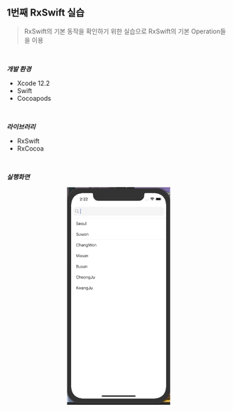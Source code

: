## 1번째 RxSwift 실습

> RxSwift의 기본 동작을 확인하기 위한 실습으로 RxSwift의 기본 Operation들을 이용

<br>

***개발 환경***

* Xcode 12.2
* Swift
* Cocoapods



<br>



***라이브러리***

* RxSwift
* RxCocoa



<br>

***실행화면***

<p align="center"><img src="../images/1st.gif"></p>



